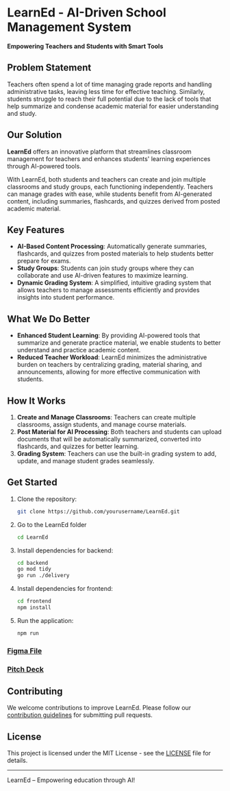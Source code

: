 # LearnEd - AI-Driven School Management System

**Empowering Teachers and Students with Smart Tools**

## Problem Statement
Teachers often spend a lot of time managing grade reports and handling administrative tasks, leaving less time for effective teaching. Similarly, students struggle to reach their full potential due to the lack of tools that help summarize and condense academic material for easier understanding and study.

## Our Solution
**LearnEd** offers an innovative platform that streamlines classroom management for teachers and enhances students' learning experiences through AI-powered tools. 

With LearnEd, both students and teachers can create and join multiple classrooms and study groups, each functioning independently. Teachers can manage grades with ease, while students benefit from AI-generated content, including summaries, flashcards, and quizzes derived from posted academic material.

## Key Features
- **AI-Based Content Processing**: Automatically generate summaries, flashcards, and quizzes from posted materials to help students better prepare for exams.
- **Study Groups**: Students can join study groups where they can collaborate and use AI-driven features to maximize learning.
- **Dynamic Grading System**: A simplified, intuitive grading system that allows teachers to manage assessments efficiently and provides insights into student performance.

## What We Do Better
- **Enhanced Student Learning**: By providing AI-powered tools that summarize and generate practice material, we enable students to better understand and practice academic content.
- **Reduced Teacher Workload**: LearnEd minimizes the administrative burden on teachers by centralizing grading, material sharing, and announcements, allowing for more effective communication with students.

## How It Works
1. **Create and Manage Classrooms**: Teachers can create multiple classrooms, assign students, and manage course materials.
2. **Post Material for AI Processing**: Both teachers and students can upload documents that will be automatically summarized, converted into flashcards, and quizzes for better learning.
3. **Grading System**: Teachers can use the built-in grading system to add, update, and manage student grades seamlessly.

## Get Started
1. Clone the repository:
   ```bash
   git clone https://github.com/yourusername/LearnEd.git
   ```
2. Go to the LearnEd folder
   ```bash
   cd LearnEd
   ```
3. Install dependencies for backend:
   ```bash
   cd backend
   go mod tidy
   go run ./delivery 
   ```
4. Install dependencies for frontend:
   ```bash
   cd frontend
   npm install
   ```
5. Run the application:
   ```bash
   npm run
   ```

### [Figma File](https://www.figma.com/design/69keq2Cct1itWwk8EKpEU6/Amha-Mersha's-team-library?node-id=0-1&t=8z9r89uH4dJHfFLU-1)
### [Pitch Deck](https://www.canva.com/design/DAGSg3-WdN4/PB7ghK8aDt1iBacF3nW-2w/edit?utm_content=DAGSg3-WdN4&utm_campaign=designshare&utm_medium=link2&utm_source=sharebutton)

## Contributing
We welcome contributions to improve LearnEd. Please follow our [contribution guidelines](CONTRIBUTING.md) for submitting pull requests.

## License
This project is licensed under the MIT License - see the [LICENSE](LICENSE.md) file for details.

---

LearnEd – Empowering education through AI!
